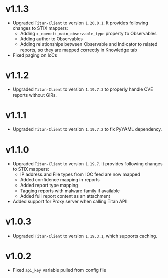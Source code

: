 # v1.1.3

- Upgraded `Titan-Client` to version `1.20.0.1`. It provides following changes to STIX mappers:
  + Adding `x_opencti_main_observable_type` property to Observables
  + Adding author to Observables
  + Adding relationships between Observable and Indicator to related reports, so they are mapped correctly in Knowledge tab
- Fixed paging on IoCs

# v1.1.2  

- Upgraded `Titan-Client` to version `1.19.7.3` to properly handle CVE reports without GiRs.

# v1.1.1  

- Upgraded `Titan-Client` to version `1.19.7.2` to fix PyYAML dependency.

# v1.1.0  
  
- Upgraded `Titan-Client` to version `1.19.7`. It provides following changes to STIX mappers:
  + IP address and File types from IOC feed are now mapped
  + Added confidence mapping in reports
  + Added report type mapping
  + Tagging reports with malware family if available
  + Added full report content as an attachment
- Added support for Proxy server when calling Titan API

# v1.0.3  
  
- Upgraded `Titan-Client` to version `1.19.3.1`, which supports caching.  

# v1.0.2

- Fixed `api_key` variable pulled from config file
